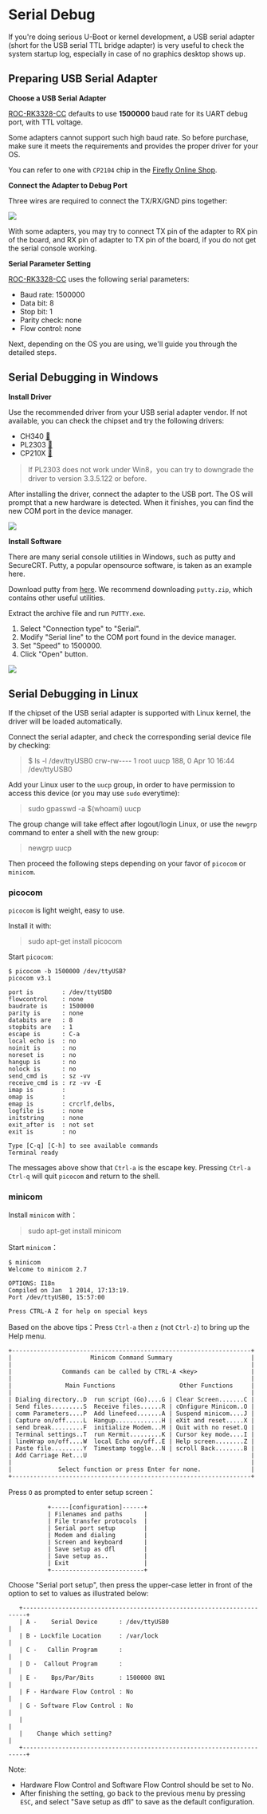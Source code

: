 # Serial Debug

If you're doing serious U-Boot or kernel development,  a USB serial adapter (short for the USB serial TTL bridge adapter) is very useful to check the system startup log, especially in case of no graphics desktop shows up.

## Preparing USB Serial Adapter

**Choose a USB Serial Adapter**

[ROC-RK3328-CC] defaults to use **1500000** baud rate for its UART debug port, with TTL voltage.

Some adapters cannot support such high baud rate. So before purchase, make sure it meets the requirements and provides the proper driver for your OS.

You can refer to one with `CP2104` chip in the [Firefly Online Shop](http://shop.t-firefly.com/goods.php?id=32).

**Connect the Adapter to Debug Port**

Three wires are required to connect the TX/RX/GND pins together:

![](img/debug_con.png)

With some adapters, you may try to connect TX pin of the adapter to RX pin of the board, and RX pin of adapter to TX pin of the board, if you do not get the serial console working.

**Serial Parameter Setting**

[ROC-RK3328-CC] uses the following serial parameters:

- Baud rate: 1500000
- Data bit: 8
- Stop bit: 1
- Parity check: none
- Flow control: none

Next, depending on the OS you are using, we'll guide you through the detailed steps.

## Serial Debugging in Windows

**Install Driver**

Use the recommended driver from your USB serial adapter vendor. If not available, you can check the chipset and try the following drivers:
 - CH340  [🔗](http://www.wch.cn/downloads.php?name=pro&proid=5)
 - PL2303 [🔗](http://www.prolific.com.tw/US/ShowProduct.aspx?pcid=41)
 - CP210X [🔗](http://www.silabs.com/products/mcu/pages/usbtouartbridgevcpdrivers.aspx)

> If PL2303 does not work under Win8，you can try to downgrade the driver to version 3.3.5.122 or before.

After installing the driver, connect the adapter to the USB port. The OS will prompt that a new hardware is detected. When it finishes, you can find the new COM port in the device manager.

![](img/debug_devicemanager_com.png)

**Install Software**

There are many serial console utilities in Windows, such as putty and SecureCRT. Putty, a popular opensource software, is taken as an example here.

Download putty from [here](http://www.chiark.greenend.org.uk/~sgtatham/putty/download.html). We recommend downloading `putty.zip`, which contains other useful utilities.

Extract the archive file and run `PUTTY.exe`.

1. Select "Connection type" to "Serial".
2. Modify "Serial line" to the COM port found in the device manager.
3. Set "Speed" to 1500000.
4. Click "Open" button.

![](img/debug_putty_serial.png)

## Serial Debugging in Linux

If the chipset of the USB serial adapter is supported with Linux kernel, the driver will be loaded automatically.

Connect the serial adapter, and check the corresponding serial device file by checking:

> $ ls -l /dev/ttyUSB0 
> crw-rw---- 1 root uucp 188, 0 Apr 10 16:44 /dev/ttyUSB0

Add your Linux user to the `uucp` group, in order to have permission to access this device (or you may use `sudo` everytime):

> sudo gpasswd -a $(whoami) uucp

The group change will take effect after logout/login Linux, or use the `newgrp` command to enter a shell with the new group:

> newgrp uucp

Then proceed the following steps depending on your favor of `picocom` or `minicom`.

### picocom
    
`picocom` is light weight, easy to use.

Install it with:

> sudo apt-get install picocom

Start `picocom`:

```
$ picocom -b 1500000 /dev/ttyUSB?
picocom v3.1

port is        : /dev/ttyUSB0
flowcontrol    : none
baudrate is    : 1500000
parity is      : none
databits are   : 8
stopbits are   : 1
escape is      : C-a
local echo is  : no
noinit is      : no
noreset is     : no
hangup is      : no
nolock is      : no
send_cmd is    : sz -vv
receive_cmd is : rz -vv -E
imap is        : 
omap is        : 
emap is        : crcrlf,delbs,
logfile is     : none
initstring     : none
exit_after is  : not set
exit is        : no

Type [C-q] [C-h] to see available commands
Terminal ready
```

The messages above show that `Ctrl-a` is the escape key. Pressing `Ctrl-a Ctrl-q` will quit `picocom` and return to the shell.


### minicom

Install `minicom` with：

> sudo apt-get install minicom

Start `minicom`：

```
$ minicom
Welcome to minicom 2.7

OPTIONS: I18n
Compiled on Jan  1 2014, 17:13:19.
Port /dev/ttyUSB0, 15:57:00
                                                                                                                       
Press CTRL-A Z for help on special keys
```

Based on the above tips：Press `Ctrl-a` then `z` (not `Ctrl-z`) to bring up the Help menu.
```
+-------------------------------------------------------------------+
|                      Minicom Command Summary                      |
|                                                                   |
|              Commands can be called by CTRL-A <key>               |
|                                                                   |
|               Main Functions                  Other Functions     |
|                                                                   |
| Dialing directory..D  run script (Go)....G | Clear Screen.......C |
| Send files.........S  Receive files......R | cOnfigure Minicom..O |
| comm Parameters....P  Add linefeed.......A | Suspend minicom....J |
| Capture on/off.....L  Hangup.............H | eXit and reset.....X |
| send break.........F  initialize Modem...M | Quit with no reset.Q |
| Terminal settings..T  run Kermit.........K | Cursor key mode....I |
| lineWrap on/off....W  local Echo on/off..E | Help screen........Z |
| Paste file.........Y  Timestamp toggle...N | scroll Back........B |
| Add Carriage Ret...U                                              |
|                                                                   |
|             Select function or press Enter for none.              |
+-------------------------------------------------------------------+
```

Press `O` as prompted to enter setup screen：
```
           +-----[configuration]------+
           | Filenames and paths      |
           | File transfer protocols  |
           | Serial port setup        |
           | Modem and dialing        |
           | Screen and keyboard      |
           | Save setup as dfl        |
           | Save setup as..          |
           | Exit                     |
           +--------------------------+
```

Choose "Serial port setup", then press the upper-case letter in front of the option to set to values as illustrated below:

```
   +-----------------------------------------------------------------------+
   | A -    Serial Device      : /dev/ttyUSB0                              |
   | B - Lockfile Location     : /var/lock                                 |
   | C -   Callin Program      :                                           |
   | D -  Callout Program      :                                           |
   | E -    Bps/Par/Bits       : 1500000 8N1                               |
   | F - Hardware Flow Control : No                                        |
   | G - Software Flow Control : No                                        |
   |                                                                       |
   |    Change which setting?                                              |
   +-----------------------------------------------------------------------+
```

Note:
* Hardware Flow Control and Software Flow Control should be set to No.
* After finishing the setting, go back to the previous menu by pressing `ESC`, and select "Save setup as dfl" to save as the default configuration.

[ROC-RK3328-CC]: http://en.t-firefly.com/product/rocrk3328cc.html "ROC-RK3328-CC Official Website"

